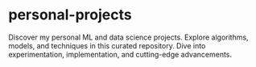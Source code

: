 # personal-projects
Discover my personal ML and data science projects. Explore algorithms, models, and techniques in this curated repository. Dive into experimentation, implementation, and cutting-edge advancements.
